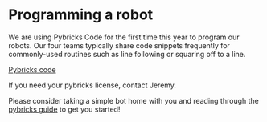 # Programming a robot

We are using Pybricks Code for the first time this year to program our robots. Our four teams typically share code snippets frequently for commonly-used routines such as line following or squaring off to a line.

[Pybricks code](code.pybricks.com)

If you need your pybricks license, contact Jeremy.

Please consider taking a simple bot home with you and reading through the [pybricks guide](https://pybricks.com/learn/making-programs/basic-robot-navigation/) to get you started!

